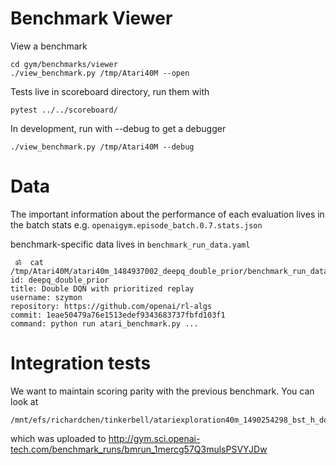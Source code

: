 # Benchmark Viewer

View a benchmark
```
cd gym/benchmarks/viewer
./view_benchmark.py /tmp/Atari40M --open
```

Tests live in scoreboard directory, run them with
```
pytest ../../scoreboard/
```

In development, run with --debug to get a debugger
```
./view_benchmark.py /tmp/Atari40M --debug
```

# Data

The important information about the performance of each evaluation lives in the batch stats e.g. `openaigym.episode_batch.0.7.stats.json`

benchmark-specific data lives in `benchmark_run_data.yaml`
```
 ॐ  cat /tmp/Atari40M/atari40m_1484937002_deepq_double_prior/benchmark_run_data.yaml
id: deepq_double_prior
title: Double DQN with prioritized replay
username: szymon
repository: https://github.com/openai/rl-algs
commit: 1eae50479a76e1513edef9343683737fbfd103f1
command: python run atari_benchmark.py ...
```


# Integration tests

We want to maintain scoring parity with the previous benchmark. You can look at
```
/mnt/efs/richardchen/tinkerbell/atariexploration40m_1490254298_bst_h_dqndbl_k10_nm_mvo
```
which was uploaded to
http://gym.sci.openai-tech.com/benchmark_runs/bmrun_1mercg57Q3mulsPSVYJDw
